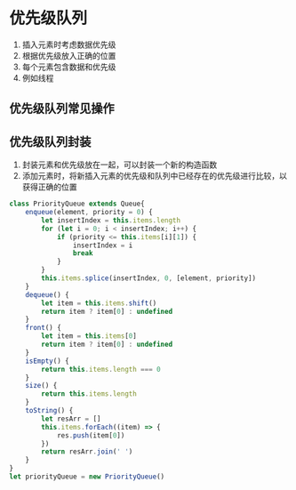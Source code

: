 # 优先级队列
1. 插入元素时考虑数据优先级
2. 根据优先级放入正确的位置
3. 每个元素包含数据和优先级
4. 例如线程

## 优先级队列常见操作

## 优先级队列封装
1. 封装元素和优先级放在一起，可以封装一个新的构造函数
2. 添加元素时，将新插入元素的优先级和队列中已经存在的优先级进行比较，以获得正确的位置
```js
class PriorityQueue extends Queue{
    enqueue(element, priority = 0) {
        let insertIndex = this.items.length
        for (let i = 0; i < insertIndex; i++) {
            if (priority <= this.items[i][1]) {
                insertIndex = i
                break
            }
        }
        this.items.splice(insertIndex, 0, [element, priority])
    }
    dequeue() {
        let item = this.items.shift()
        return item ? item[0] : undefined
    }
    front() {
        let item = this.items[0]
        return item ? item[0] : undefined
    }
    isEmpty() {
        return this.items.length === 0
    }
    size() {
        return this.items.length
    }
    toString() {
        let resArr = []
        this.items.forEach((item) => {
            res.push(item[0])
        })
        return resArr.join(' ')
    }
}
let priorityQueue = new PriorityQueue()
```
